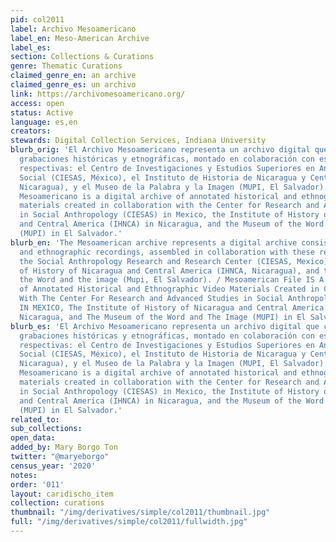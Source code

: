 ```yaml
---
pid: col2011
label: Archivo Mesoamericano
label_en: Meso-American Archive
label_es:
section: Collections & Curations
genre: Thematic Curations
claimed_genre_en: an archive
claimed_genre_es: un archivo
link: https://archivomesoamericano.org/
access: open
status: Active
language: es,en
creators:
stewards: Digital Collection Services, Indiana University
blurb_orig: 'El Archivo Mesoamericano representa un archivo digital que consiste de
  grabaciones históricas y etnográficas, montado en colaboración con estas instituciones
  respectivas: el Centro de Investigaciones y Estudios Superiores en Antropología
  Social (CIESAS, México), el Instituto de Historia de Nicaragua y Centroamérica (IHNCA,
  Nicaragua), y el Museo de la Palabra y la Imagen (MUPI, El Salvador). / Archivo
  Mesoamericano is a digital archive of annotated historical and ethnographic video
  materials created in collaboration with the Center for Research and Advanced Studies
  in Social Anthropology (CIESAS) in Mexico, the Institute of History of Nicaragua
  and Central America (IHNCA) in Nicaragua, and the Museum of the Word and the Image
  (MUPI) in El Salvador.'
blurb_en: 'The Mesoamerican archive represents a digital archive consisting of historical
  and ethnographic recordings, assembled in collaboration with these respective institutions:
  the Social Anthropology Research and Research Center (CIESAS, Mexico), the Institute
  of History of Nicaragua and Central America (IHNCA, Nicaragua), and the Museum of
  the Word and the image (Mupi, El Salvador). / Mesoamerican File IS A Digital Archive
  of Annotated Historical and Ethnographic Video Materials Created in Collaboration
  With The Center For Research and Advanced Studies in Social Anthropology (CIESAS)
  IN MEXICO, The Institute of History of Nicaragua and Central America (IHNCA) in
  Nicaragua, and The Museum of the Word and The Image (MUPI) in El Salvador.'
blurb_es: 'El Archivo Mesoamericano representa un archivo digital que consiste de
  grabaciones históricas y etnográficas, montado en colaboración con estas instituciones
  respectivas: el Centro de Investigaciones y Estudios Superiores en Antropología
  Social (CIESAS, México), el Instituto de Historia de Nicaragua y Centroamérica (IHNCA,
  Nicaragua), y el Museo de la Palabra y la Imagen (MUPI, El Salvador). / Archivo
  Mesoamericano is a digital archive of annotated historical and ethnographic video
  materials created in collaboration with the Center for Research and Advanced Studies
  in Social Anthropology (CIESAS) in Mexico, the Institute of History of Nicaragua
  and Central America (IHNCA) in Nicaragua, and the Museum of the Word and the Image
  (MUPI) in El Salvador.'
related_to:
sub_collections:
open_data:
added_by: Mary Borgo Ton
twitter: "@maryeborgo"
census_year: '2020'
notes:
order: '011'
layout: caridischo_item
collection: curations
thumbnail: "/img/derivatives/simple/col2011/thumbnail.jpg"
full: "/img/derivatives/simple/col2011/fullwidth.jpg"
---
```

